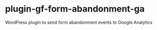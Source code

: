 plugin-gf-form-abandonment-ga
=============================

WordPress plugin to send form abandonment events to Google Analytics
